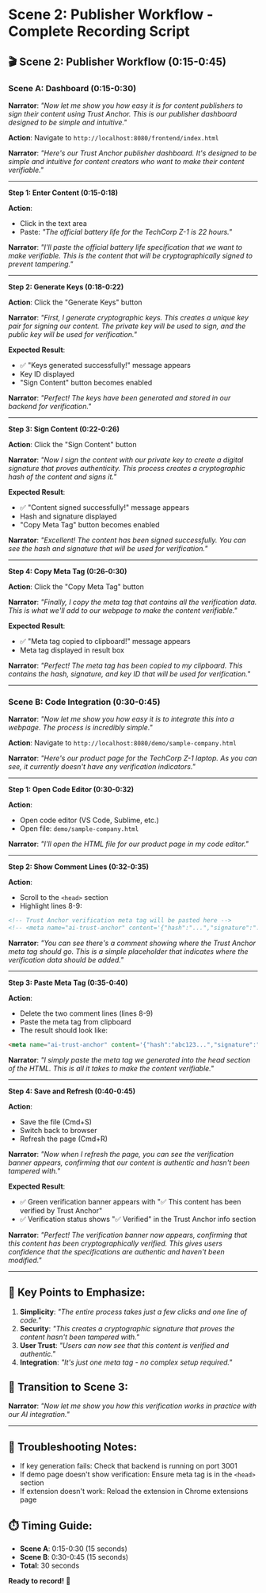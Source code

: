 # Scene 2: Publisher Workflow - Complete Recording Script

## 🎬 **Scene 2: Publisher Workflow (0:15-0:45)**

### **Scene A: Dashboard (0:15-0:30)**

**Narrator**: *"Now let me show you how easy it is for content publishers to sign their content using Trust Anchor. This is our publisher dashboard designed to be simple and intuitive."*

**Action**: Navigate to `http://localhost:8080/frontend/index.html`

**Narrator**: *"Here's our Trust Anchor publisher dashboard. It's designed to be simple and intuitive for content creators who want to make their content verifiable."*

---

**Step 1: Enter Content (0:15-0:18)**

**Action**: 
- Click in the text area
- Paste: *"The official battery life for the TechCorp Z-1 is 22 hours."*

**Narrator**: *"I'll paste the official battery life specification that we want to make verifiable. This is the content that will be cryptographically signed to prevent tampering."*

---

**Step 2: Generate Keys (0:18-0:22)**

**Action**: Click the "Generate Keys" button

**Narrator**: *"First, I generate cryptographic keys. This creates a unique key pair for signing our content. The private key will be used to sign, and the public key will be used for verification."*

**Expected Result**: 
- ✅ "Keys generated successfully!" message appears
- Key ID displayed
- "Sign Content" button becomes enabled

**Narrator**: *"Perfect! The keys have been generated and stored in our backend for verification."*

---

**Step 3: Sign Content (0:22-0:26)**

**Action**: Click the "Sign Content" button

**Narrator**: *"Now I sign the content with our private key to create a digital signature that proves authenticity. This process creates a cryptographic hash of the content and signs it."*

**Expected Result**:
- ✅ "Content signed successfully!" message appears
- Hash and signature displayed
- "Copy Meta Tag" button becomes enabled

**Narrator**: *"Excellent! The content has been signed successfully. You can see the hash and signature that will be used for verification."*

---

**Step 4: Copy Meta Tag (0:26-0:30)**

**Action**: Click the "Copy Meta Tag" button

**Narrator**: *"Finally, I copy the meta tag that contains all the verification data. This is what we'll add to our webpage to make the content verifiable."*

**Expected Result**:
- ✅ "Meta tag copied to clipboard!" message appears
- Meta tag displayed in result box

**Narrator**: *"Perfect! The meta tag has been copied to my clipboard. This contains the hash, signature, and key ID that will be used for verification."*

---

### **Scene B: Code Integration (0:30-0:45)**

**Narrator**: *"Now let me show you how easy it is to integrate this into a webpage. The process is incredibly simple."*

**Action**: Navigate to `http://localhost:8080/demo/sample-company.html`

**Narrator**: *"Here's our product page for the TechCorp Z-1 laptop. As you can see, it currently doesn't have any verification indicators."*

---

**Step 1: Open Code Editor (0:30-0:32)**

**Action**: 
- Open code editor (VS Code, Sublime, etc.)
- Open file: `demo/sample-company.html`

**Narrator**: *"I'll open the HTML file for our product page in my code editor."*

---

**Step 2: Show Comment Lines (0:32-0:35)**

**Action**: 
- Scroll to the `<head>` section
- Highlight lines 8-9:
```html
<!-- Trust Anchor verification meta tag will be pasted here -->
<!-- <meta name="ai-trust-anchor" content='{"hash":"...","signature":"...","keyId":"..."}'> -->
```

**Narrator**: *"You can see there's a comment showing where the Trust Anchor meta tag should go. This is a simple placeholder that indicates where the verification data should be added."*

---

**Step 3: Paste Meta Tag (0:35-0:40)**

**Action**: 
- Delete the two comment lines (lines 8-9)
- Paste the meta tag from clipboard
- The result should look like:
```html
<meta name="ai-trust-anchor" content='{"hash":"abc123...","signature":"xyz789...","keyId":"your-key-id"}'>
```

**Narrator**: *"I simply paste the meta tag we generated into the head section of the HTML. This is all it takes to make the content verifiable."*

---

**Step 4: Save and Refresh (0:40-0:45)**

**Action**: 
- Save the file (Cmd+S)
- Switch back to browser
- Refresh the page (Cmd+R)

**Narrator**: *"Now when I refresh the page, you can see the verification banner appears, confirming that our content is authentic and hasn't been tampered with."*

**Expected Result**:
- ✅ Green verification banner appears with "✅ This content has been verified by Trust Anchor"
- ✅ Verification status shows "✅ Verified" in the Trust Anchor info section

**Narrator**: *"Perfect! The verification banner now appears, confirming that this content has been cryptographically verified. This gives users confidence that the specifications are authentic and haven't been modified."*

---

## 🎯 **Key Points to Emphasize:**

1. **Simplicity**: *"The entire process takes just a few clicks and one line of code."*
2. **Security**: *"This creates a cryptographic signature that proves the content hasn't been tampered with."*
3. **User Trust**: *"Users can now see that this content is verified and authentic."*
4. **Integration**: *"It's just one meta tag - no complex setup required."*

## 🚀 **Transition to Scene 3:**

**Narrator**: *"Now let me show you how this verification works in practice with our AI integration."*

---

## 📝 **Troubleshooting Notes:**

- If key generation fails: Check that backend is running on port 3001
- If demo page doesn't show verification: Ensure meta tag is in the `<head>` section
- If extension doesn't work: Reload the extension in Chrome extensions page

## ⏱️ **Timing Guide:**
- **Scene A**: 0:15-0:30 (15 seconds)
- **Scene B**: 0:30-0:45 (15 seconds)
- **Total**: 30 seconds

**Ready to record!** 🎥 